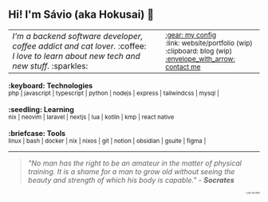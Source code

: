 ## Hi! I'm Sávio (aka Hokusai) :ocean:

<table>
    <tr>
        <td width=1920>
            <em>
                I'm a backend software developer, coffee addict and cat lover.
            </em> 
            :coffee:
            <br/>
            <em>
                I love to learn about new tech and new stuff.
            </em> 
            :sparkles:
        </td>
        <td width=500>
            <div align="left">
                <sub>
                    <a href="https://github.com/savio-henrique/nixos-config">:gear: my config</a>
                    <br/>
                    :link: website/portfolio (wip)
                    <br/>
                    :clipboard: blog (wip)
                    <br/>
                    <a href="https://www.linkedin.com/in/savio-hc">:envelope_with_arrow: contact me</a>
                </sub> 
            </div>
        </td>
    </tr>
</table>
<b>:keyboard: Technologies</b>
<br/>
<sub>
    php | javascript | typescript | python | nodejs | express | tailwindcss | mysql | 
</sub>
<br/>
<br/>
<b>:seedling: Learning</b>
<br/>
<sub>
    nix | neovim | laravel | nextjs | lua | kotlin | kmp | react native
</sub>
<br/>
<br/>
<b>:briefcase: Tools</b>
<br/>
<sub>
    linux | bash | docker | nix | nixos | git | notion | obsidian | gsuite | figma |
</sub>
<hr>

> *"No man has the right to be an amateur in the matter of physical training. It is a shame for a man to grow old without seeing the beauty and strength of which his body is capable."* - ***Socrates***

<div align="right">
<sub><sub><sub><sub><sub><sub>i use nix btw</sub></sub></sub></sub></sub></sub>
</div>


